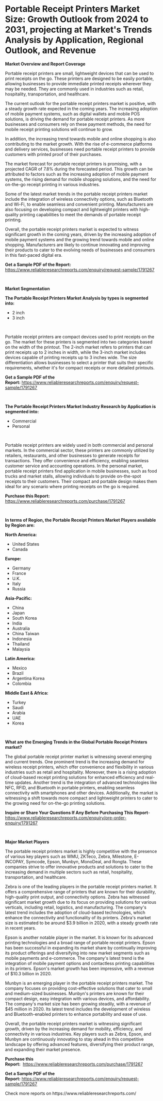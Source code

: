<p><h1>Portable Receipt Printers Market Size: Growth Outlook from 2024 to 2031, projecting at Market's Trends Analysis by Application, Regional Outlook, and Revenue</h1></p><p><strong>Market Overview and Report Coverage</strong></p>
<p><p>Portable receipt printers are small, lightweight devices that can be used to print receipts on the go. These printers are designed to be easily portable, allowing businesses to provide immediate printed receipts wherever they may be needed. They are commonly used in industries such as retail, hospitality, transportation, and healthcare.</p><p>The current outlook for the portable receipt printers market is positive, with a steady growth rate expected in the coming years. The increasing adoption of mobile payment systems, such as digital wallets and mobile POS solutions, is driving the demand for portable receipt printers. As more businesses and consumers rely on these payment methods, the need for mobile receipt printing solutions will continue to grow.</p><p>In addition, the increasing trend towards mobile and online shopping is also contributing to the market growth. With the rise of e-commerce platforms and delivery services, businesses need portable receipt printers to provide customers with printed proof of their purchases.</p><p>The market forecast for portable receipt printers is promising, with a projected CAGR of 7.8% during the forecasted period. This growth can be attributed to factors such as the increasing adoption of mobile payment systems, the rising demand for mobile shopping solutions, and the need for on-the-go receipt printing in various industries.</p><p>Some of the latest market trends in the portable receipt printers market include the integration of wireless connectivity options, such as Bluetooth and Wi-Fi, to enable seamless and convenient printing. Manufacturers are also focusing on developing compact and lightweight printers with high-quality printing capabilities to meet the demands of portable receipt printing.</p><p>Overall, the portable receipt printers market is expected to witness significant growth in the coming years, driven by the increasing adoption of mobile payment systems and the growing trend towards mobile and online shopping. Manufacturers are likely to continue innovating and improving their products to cater to the evolving needs of businesses and consumers in this fast-paced digital era.</p></p>
<p><strong>Get a Sample PDF of the Report:</strong> <a href="https://www.reliableresearchreports.com/enquiry/request-sample/1791267">https://www.reliableresearchreports.com/enquiry/request-sample/1791267</a></p>
<p>&nbsp;</p>
<p><strong>Market Segmentation</strong></p>
<p><strong>The Portable Receipt Printers Market Analysis by types is segmented into:</strong></p>
<p><ul><li>2 inch</li><li>3 inch</li></ul></p>
<p>&nbsp;</p>
<p><p>Portable receipt printers are compact devices used to print receipts on the go. The market for these printers is segmented into two categories based on the width of the printout. The 2-inch market refers to printers that can print receipts up to 2 inches in width, while the 3-inch market includes devices capable of printing receipts up to 3 inches wide. The size differentiation allows businesses to select a printer that suits their specific requirements, whether it's for compact receipts or more detailed printouts.</p></p>
<p><strong>Get a Sample PDF of the Report:</strong>&nbsp;<a href="https://www.reliableresearchreports.com/enquiry/request-sample/1791267">https://www.reliableresearchreports.com/enquiry/request-sample/1791267</a></p>
<p>&nbsp;</p>
<p><strong>The Portable Receipt Printers Market Industry Research by Application is segmented into:</strong></p>
<p><ul><li>Commercial</li><li>Personal</li></ul></p>
<p>&nbsp;</p>
<p><p>Portable receipt printers are widely used in both commercial and personal markets. In the commercial sector, these printers are commonly utilized by retailers, restaurants, and other businesses to generate receipts for transactions. They offer convenience and efficiency, enabling seamless customer service and accounting operations. In the personal market, portable receipt printers find application in mobile businesses, such as food trucks and market stalls, allowing individuals to provide on-the-spot receipts to their customers. Their compact and portable design makes them ideal for any scenario where printing receipts on the go is required.</p></p>
<p><strong>Purchase this Report:</strong>&nbsp; <a href="https://www.reliableresearchreports.com/purchase/1791267">https://www.reliableresearchreports.com/purchase/1791267</a></p>
<p>&nbsp;</p>
<p><strong>In terms of Region, the Portable Receipt Printers Market Players available by Region are:</strong></p>
<p>
    <p> <strong> North America: </strong>
        <ul>
            <li>United States</li>
            <li>Canada</li>
        </ul>
        </p> 
    <p> <strong> Europe: </strong>
        <ul>
            <li>Germany</li>
            <li>France</li>
            <li>U.K.</li>
            <li>Italy</li>
            <li>Russia</li>
        </ul>
        </p> 
    <p> <strong> Asia-Pacific: </strong>
        <ul>
            <li>China</li>
            <li>Japan</li>
            <li>South Korea</li>
            <li>India</li>
            <li>Australia</li>
            <li>China Taiwan</li>
            <li>Indonesia</li>
            <li>Thailand</li>
            <li>Malaysia</li>
        </ul>
        </p> 
    <p> <strong> Latin America: </strong>
        <ul>
            <li>Mexico</li>
            <li>Brazil</li>
            <li>Argentina Korea</li>
            <li>Colombia</li>
        </ul>
        </p> 
    <p> <strong> Middle East & Africa: </strong>
        <ul>
            <li>Turkey</li>
            <li>Saudi</li>
            <li>Arabia</li>
            <li>UAE</li>
            <li>Korea</li>
        </ul>
    </p>
    </p>
<p>&nbsp;</p>
<p><strong>What are the Emerging Trends in the Global Portable Receipt Printers market?</strong></p>
<p><p>The global portable receipt printer market is witnessing several emerging and current trends. One prominent trend is the increasing demand for wireless receipt printers, which offer convenience and flexibility in various industries such as retail and hospitality. Moreover, there is a rising adoption of cloud-based receipt printing solutions for enhanced efficiency and real-time updates. Another trend is the integration of advanced technologies like NFC, RFID, and Bluetooth in portable printers, enabling seamless connectivity with smartphones and other devices. Additionally, the market is witnessing a shift towards more compact and lightweight printers to cater to the growing need for on-the-go printing solutions.</p></p>
<p><strong>Inquire or Share Your Questions If Any Before Purchasing This Report</strong>- <a href="https://www.reliableresearchreports.com/enquiry/pre-order-enquiry/1791267">https://www.reliableresearchreports.com/enquiry/pre-order-enquiry/1791267</a></p>
<p>&nbsp;</p>
<p><strong>Major Market Players</strong></p>
<p><p>The portable receipt printers market is highly competitive with the presence of various key players such as WMU, ZKTeco, Zebra, Milestone, E-INCOPAY, Symcode, Epson, Munbyn, MonoDeal, and Rongta. These companies strive to offer innovative products and solutions to cater to the increasing demand in multiple sectors such as retail, hospitality, transportation, and healthcare.</p><p>Zebra is one of the leading players in the portable receipt printers market. It offers a comprehensive range of printers that are known for their durability, high-quality print output, and connectivity options. Zebra has witnessed significant market growth due to its focus on providing solutions for various verticals, including retail, logistics, and manufacturing. The company's latest trend includes the adoption of cloud-based technologies, which enhance the connectivity and functionality of its printers. Zebra's market size is estimated to be around $3.9 billion in 2020, with a steady growth rate in recent years.</p><p>Epson is another notable player in the market. It is known for its advanced printing technologies and a broad range of portable receipt printers. Epson has been successful in expanding its market share by continually improving its product offerings and diversifying into new market segments such as mobile payments and e-commerce. The company's latest trend is the integration of mobile payment options and contactless printing capabilities in its printers. Epson's market growth has been impressive, with a revenue of $10.3 billion in 2020.</p><p>Munbyn is an emerging player in the portable receipt printers market. The company focuses on providing cost-effective solutions that cater to small and medium-sized businesses. Munbyn's printers are known for their compact design, easy integration with various devices, and affordability. The company's market size has been growing steadily, with a revenue of $45 million in 2020. Its latest trend includes the development of wireless and Bluetooth-enabled printers to enhance portability and ease of use.</p><p>Overall, the portable receipt printers market is witnessing significant growth, driven by the increasing demand for mobility, efficiency, and connectivity in various industries. Key players such as Zebra, Epson, and Munbyn are continuously innovating to stay ahead in this competitive landscape by offering advanced features, diversifying their product range, and expanding their market presence.</p></p>
<p><strong>Purchase this Report:</strong>&nbsp;&nbsp;<a href="https://www.reliableresearchreports.com/purchase/1791267">https://www.reliableresearchreports.com/purchase/1791267</a></p>
<p></p>
<p><strong>Get a Sample PDF of the Report:</strong>&nbsp;<a href="https://www.reliableresearchreports.com/enquiry/request-sample/1791267">https://www.reliableresearchreports.com/enquiry/request-sample/1791267</a></p>
<p>Check more reports on https://www.reliableresearchreports.com/</p>